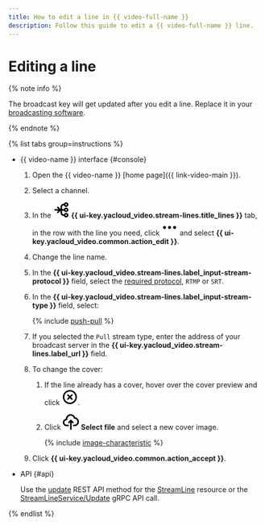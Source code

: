 ```yaml
---
title: How to edit a line in {{ video-full-name }}
description: Follow this guide to edit a {{ video-full-name }} line.
---
```


# Editing a line

{% note info %}

The broadcast key will get updated after you edit a line. Replace it in your [broadcasting software](../streams/start.md#configure-soft).

{% endnote %}

{% list tabs group=instructions %}

- {{ video-name }} interface {#console}

  1. Open the {{ video-name }} [home page]({{ link-video-main }}).
  1. Select a channel.
  1. In the ![image](../../../_assets/console-icons/branches-right-arrow-right.svg) **{{ ui-key.yacloud_video.stream-lines.title_lines }}** tab, in the row with the line you need, click ![image](../../../_assets/console-icons/ellipsis.svg) and select **{{ ui-key.yacloud_video.common.action_edit }}**.
  1. Change the line name.
  1. In the **{{ ui-key.yacloud_video.stream-lines.label_input-stream-protocol }}** field, select the [required protocol](../../concepts/streams.md#lines), `RTMP` or `SRT`.
  1. In the **{{ ui-key.yacloud_video.stream-lines.label_input-stream-type }}** field, select:

      {% include [push-pull](../../../_includes/video/push-pull.md) %}

  1. If you selected the `Pull` stream type, enter the address of your broadcast server in the **{{ ui-key.yacloud_video.stream-lines.label_url }}** field.
  1. To change the cover:

      1. If the line already has a cover, hover over the cover preview and click ![image](../../../_assets/console-icons/circle-xmark.svg).
      1. Click ![image](../../../_assets/console-icons/cloud-arrow-up-in.svg) **Select file** and select a new cover image.

          {% include [image-characteristic](../../../_includes/video/image-characteristic.md) %}

  1. Click **{{ ui-key.yacloud_video.common.action_accept }}**.

- API {#api}

  Use the [update](../../api-ref/StreamLine/update.md) REST API method for the [StreamLine](../../api-ref/StreamLine/index.md) resource or the [StreamLineService/Update](../../api-ref/grpc/StreamLine/update.md) gRPC API call.

{% endlist %}